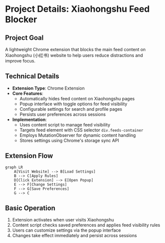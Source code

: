 # Project Details: Xiaohongshu Feed Blocker

## Project Goal

A lightweight Chrome extension that blocks the main feed content on Xiaohongshu (小红书) website to help users reduce distractions and improve focus.

## Technical Details

-   **Extension Type**: Chrome Extension
-   **Core Features**:
    - Automatically hides feed content on Xiaohongshu pages
    - Popup interface with toggle options for feed visibility
    - Configurable settings for search and profile pages
    - Persists user preferences across sessions
-   **Implementation**:
    - Uses content script to manage feed visibility
    - Targets feed element with CSS selector `div.feeds-container`
    - Employs MutationObserver for dynamic content handling
    - Stores settings using Chrome's storage sync API

## Extension Flow

```mermaid
graph LR
    A[Visit Website] --> B[Load Settings]
    B --> C[Apply Rules]
    D[Click Extension] --> E[Open Popup]
    E --> F[Change Settings]
    F --> G[Save Preferences]
    G --> C
```

## Basic Operation

1. Extension activates when user visits Xiaohongshu
2. Content script checks saved preferences and applies feed visibility rules
3. Users can customize settings via the popup interface
4. Changes take effect immediately and persist across sessions